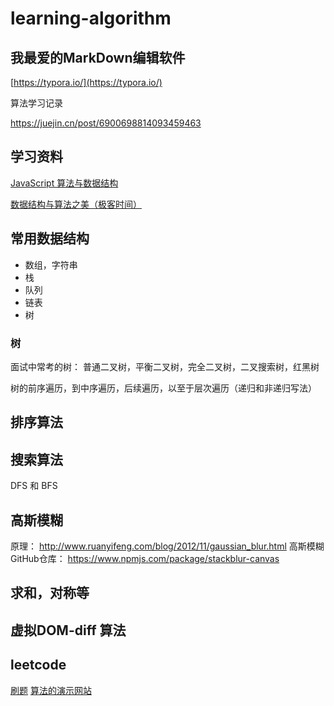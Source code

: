 # learning-algorithm

## 我最爱的MarkDown编辑软件

[https://typora.io/](https://typora.io/)



算法学习记录

https://juejin.cn/post/6900698814093459463


## 学习资料

[JavaScript 算法与数据结构](https://github.com/trekhleb/javascript-algorithms/blob/master/README.zh-CN.md)

[数据结构与算法之美（极客时间）](https://time.geekbang.org/column/article/41802)

## 常用数据结构

* 数组，字符串
* 栈
* 队列
* 链表
* 树




### 树

面试中常考的树： 普通二叉树，平衡二叉树，完全二叉树，二叉搜索树，红黑树

树的前序遍历，到中序遍历，后续遍历，以至于层次遍历（递归和非递归写法）


## 排序算法






## 搜索算法

DFS 和 BFS



## 高斯模糊

原理： http://www.ruanyifeng.com/blog/2012/11/gaussian_blur.html
高斯模糊GitHub仓库： https://www.npmjs.com/package/stackblur-canvas


## 求和，对称等


## 虚拟DOM-diff 算法

## leetcode

[刷题](https://github.com/azl397985856/leetcode)
[算法的演示网站](https://recursion.vercel.app/%E3%80%82)

